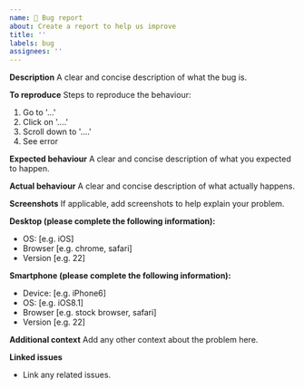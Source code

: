 ```yaml
---
name: 🐛 Bug report
about: Create a report to help us improve
title: ''
labels: bug
assignees: ''
---
```


**Description**
A clear and concise description of what the bug is.

**To reproduce**
Steps to reproduce the behaviour:
1. Go to '...'
1. Click on '....'
1. Scroll down to '....'
1. See error

**Expected behaviour**
A clear and concise description of what you expected to happen.

**Actual behaviour**
A clear and concise description of what actually happens.

**Screenshots**
If applicable, add screenshots to help explain your problem.

**Desktop (please complete the following information):**
 - OS: [e.g. iOS]
 - Browser [e.g. chrome, safari]
 - Version [e.g. 22]

**Smartphone (please complete the following information):**
 - Device: [e.g. iPhone6]
 - OS: [e.g. iOS8.1]
 - Browser [e.g. stock browser, safari]
 - Version [e.g. 22]

**Additional context**
Add any other context about the problem here.

**Linked issues**
- Link any related issues.
